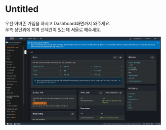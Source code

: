 # Untitled

우선 아마존 가입을 하시고 Dashboard화면까지 와주세요.    
우측 상단위에 지역 선택란이 있는데 서울로 해주세요. 

![&#xAC00;&#xC785;&#xD6C4; &#xB300;&#xC2DC;&#xBCF4;&#xB4DC; &#xD654;&#xBA74;](../../../.gitbook/assets/image%20%28126%29.png)

